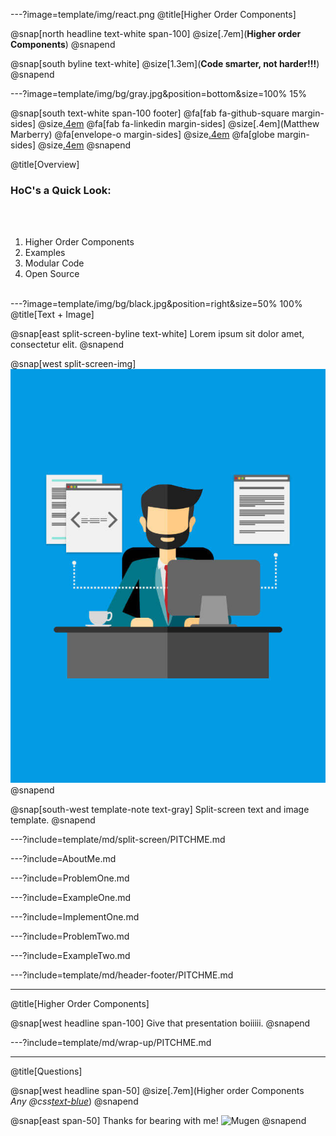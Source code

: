 ---?image=template/img/react.png
@title[Higher Order Components]

@snap[north headline text-white span-100]
@size[.7em](**Higher order Components**)
@snapend

@snap[south byline text-white]
@size[1.3em](**Code smarter, not harder!!!**)
@snapend

---?image=template/img/bg/gray.jpg&position=bottom&size=100% 15%

@snap[south text-white span-100 footer]
@fa[fab fa-github-square margin-sides]
@size[.4em](marberrym)
@fa[fab fa-linkedin margin-sides]
@size[.4em](Matthew Marberry)
@fa[envelope-o margin-sides]
@size[.4em](marberrym@gmail.com)
@fa[globe margin-sides]
@size[.4em](matthew-marberry.com)
@snapend

@title[Overview]

### HoC's a Quick Look:

<br><br>

1. Higher Order Components
1. Examples
1. Modular Code
1. Open Source
<br><br>

---?image=template/img/bg/black.jpg&position=right&size=50% 100%
@title[Text + Image]

@snap[east split-screen-byline text-white]
Lorem ipsum sit dolor amet, consectetur elit.
@snapend

@snap[west split-screen-img]
![DEVELOPER](template/img/developer.jpg)
@snapend

@snap[south-west template-note text-gray]
Split-screen text and image template.
@snapend

---?include=template/md/split-screen/PITCHME.md

---?include=AboutMe.md

---?include=ProblemOne.md

---?include=ExampleOne.md

---?include=ImplementOne.md

---?include=ProblemTwo.md

---?include=ExampleTwo.md

---?include=template/md/header-footer/PITCHME.md

---
@title[Higher Order Components]

@snap[west headline span-100]
Give that presentation boiiiii.
@snapend

---?include=template/md/wrap-up/PITCHME.md

---
@title[Questions]

@snap[west headline span-50]
@size[.7em](Higher order Components<br>*Any @css[text-blue](Questions?)*)
@snapend

@snap[east span-50]
Thanks for bearing with me!
![Mugen](https://i.imgur.com/ExwkFJR.gif)
@snapend
